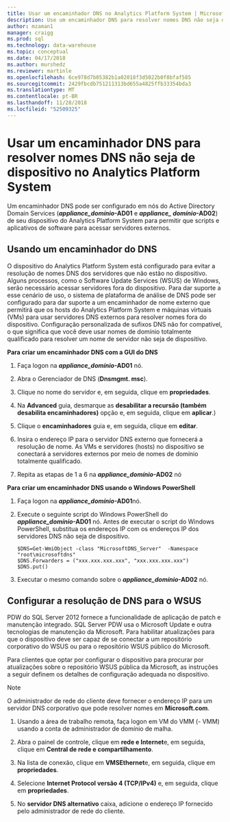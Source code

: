 ```yaml
---
title: Usar um encaminhador DNS no Analytics Platform System | Microsoft Docs"
description: Use um encaminhador DNS para resolver nomes DNS não seja de dispositivo no Analytics Platform System.
author: mzaman1
manager: craigg
ms.prod: sql
ms.technology: data-warehouse
ms.topic: conceptual
ms.date: 04/17/2018
ms.author: murshedz
ms.reviewer: martinle
ms.openlocfilehash: 6ce978d7b05382b1a02018f3d5022b0f8bfaf585
ms.sourcegitcommit: 2429fbcdb751211313bd655a4825ffb33354bda3
ms.translationtype: MT
ms.contentlocale: pt-BR
ms.lasthandoff: 11/28/2018
ms.locfileid: "52509325"
---
```

# <a name="use-a-dns-forwarder-to-resolve-non-appliance-dns-names-in-analytics-platform-system"></a>Usar um encaminhador DNS para resolver nomes DNS não seja de dispositivo no Analytics Platform System
Um encaminhador DNS pode ser configurado em nós do Active Directory Domain Services (**_appliance\_domínio_-AD01** e  **_appliance\_ domínio_-AD02**) de seu dispositivo do Analytics Platform System para permitir que scripts e aplicativos de software para acessar servidores externos.  
  
## <a name="ResolveDNS"></a>Usando um encaminhador do DNS  
O dispositivo do Analytics Platform System está configurado para evitar a resolução de nomes DNS dos servidores que não estão no dispositivo. Alguns processos, como o Software Update Services (WSUS) de Windows, serão necessário acessar servidores fora do dispositivo. Para dar suporte a esse cenário de uso, o sistema de plataforma de análise de DNS pode ser configurado para dar suporte a um encaminhador de nome externo que permitirá que os hosts do Analytics Platform System e máquinas virtuais (VMs) para usar servidores DNS externos para resolver nomes fora do dispositivo. Configuração personalizada de sufixos DNS não for compatível, o que significa que você deve usar nomes de domínio totalmente qualificado para resolver um nome de servidor não seja de dispositivo.  
  
**Para criar um encaminhador DNS com a GUI do DNS**  
  
1.  Faça logon na  **_appliance\_domínio_-AD01** nó.  
  
2.  Abra o Gerenciador de DNS (**Dnsmgmt. msc**).  
  
3.  Clique no nome do servidor e, em seguida, clique em **propriedades**.  
  
4.  Na **Advanced** guia, desmarque as **desabilitar a recursão (também desabilita encaminhadores)** opção e, em seguida, clique em **aplicar**.)  
  
5.  Clique o **encaminhadores** guia e, em seguida, clique em **editar**.  
  
6.  Insira o endereço IP para o servidor DNS externo que fornecerá a resolução de nome. As VMs e servidores (hosts) no dispositivo se conectará a servidores externos por meio de nomes de domínio totalmente qualificado.  
  
7.  Repita as etapas de 1 a 6 na  **_appliance\_domínio_-AD02** nó  
  
**Para criar um encaminhador DNS usando o Windows PowerShell**  
  
1.  Faça logon na  **_appliance\_domínio_-AD01**nó.  
  
2.  Execute o seguinte script do Windows PowerShell do  **_appliance\_domínio_-AD01** nó. Antes de executar o script do Windows PowerShell, substitua os endereços IP com os endereços IP dos servidores DNS não seja de dispositivo.  
  
    ```  
    $DNS=Get-WmiObject -class "MicrosoftDNS_Server"  -Namespace "root\microsoftdns"  
    $DNS.Forwarders = ("xxx.xxx.xxx.xxx", "xxx.xxx.xxx.xxx")  
    $DNS.put()  
    ```  
  
3.  Executar o mesmo comando sobre o  **_appliance\_domínio_-AD02** nó.  
  
## <a name="configuring-dns-resolution-for-wsus"></a>Configurar a resolução de DNS para o WSUS  
PDW do SQL Server 2012 fornece a funcionalidade de aplicação de patch e manutenção integrado. SQL Server PDW usa o Microsoft Update e outra tecnologias de manutenção da Microsoft. Para habilitar atualizações para que o dispositivo deve ser capaz de se conectar a um repositório corporativo do WSUS ou para o repositório WSUS público do Microsoft.  
  
Para clientes que optar por configurar o dispositivo para procurar por atualizações sobre o repositório WSUS pública da Microsoft, as instruções a seguir definem os detalhes de configuração adequada no dispositivo.  
  
> [!NOTE]  
> O administrador de rede do cliente deve fornecer o endereço IP para um servidor DNS corporativo que pode resolver nomes em **Microsoft.com**.  
  
1.  Usando a área de trabalho remota, faça logon em VM do VMM (<fabric domain>- VMM) usando a conta de administrador de domínio de malha.  
  
2.  Abra o painel de controle, clique em **rede e Internet**e, em seguida, clique em **Central de rede e compartilhamento**.  
  
3.  Na lista de conexão, clique em **VMSEthernet**e, em seguida, clique em **propriedades**.  
  
4.  Selecione **Internet Protocol versão 4 (TCP/IPv4)** e, em seguida, clique em **propriedades**.  
  
5.  No **servidor DNS alternativo** caixa, adicione o endereço IP fornecido pelo administrador de rede do cliente.  
  
<!-- MISSING LINKS ## See Also  
[Common Metadata Query Examples &#40;SQL Server PDW&#41;](../sqlpdw/common-metadata-query-examples-sql-server-pdw.md)  -->  
  
